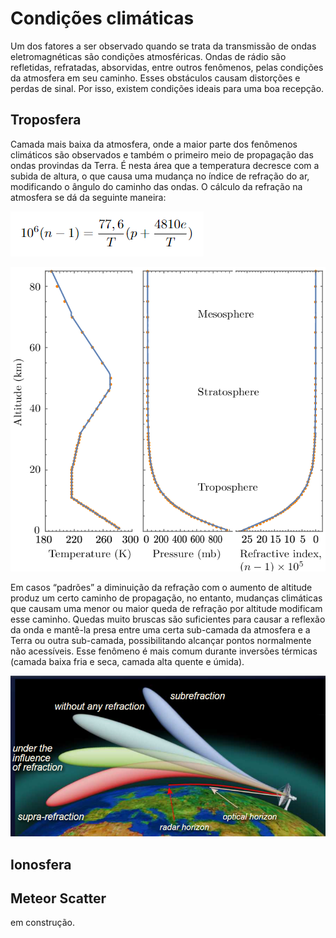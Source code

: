 # Condições climáticas

Um dos fatores a ser observado quando se trata da transmissão de ondas eletromagnéticas são condições atmosféricas. Ondas de rádio são refletidas, refratadas, absorvidas, entre outros fenômenos, pelas condições da atmosfera em seu caminho. Esses obstáculos causam distorções e perdas de sinal. Por isso, existem condições ideais para uma boa recepção.

## Troposfera

Camada mais baixa da atmosfera, onde a maior parte dos fenômenos climáticos são observados e também o primeiro meio  de  propagação das ondas provindas da Terra. É nesta área que a temperatura decresce com a subida de altura, o que causa uma mudança no índice de refração do ar, modificando o ângulo do caminho das ondas. O cálculo da refração na atmosfera se dá da seguinte maneira:

![imagem1_clima](./1_clima.png)

![imagem2_clima](./2_clima.png)

Em casos “padrões” a diminuição da refração com o aumento de altitude produz um certo caminho de propagação, no entanto, mudanças climáticas que causam uma menor ou maior queda de refração por altitude modificam esse caminho. Quedas muito bruscas são suficientes para causar a reflexão da onda e mantê-la presa entre uma certa sub-camada da atmosfera e a Terra ou outra sub-camada, possibilitando alcançar pontos normalmente não acessíveis. Esse fenômeno é mais comum durante inversões térmicas (camada baixa fria e seca, camada alta quente e úmida).

![imagem3_clima](./3_clima.png)

## Ionosfera

## Meteor Scatter

em construção.